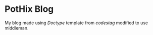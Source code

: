 PotHix Blog
===========

My blog made using _Doctype_ template from _codestag_ modified to use middleman. 
